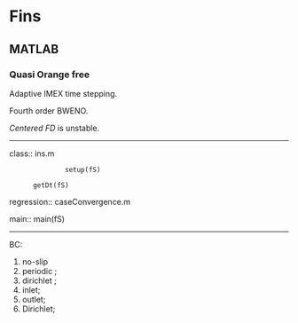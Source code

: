 # Fins

## MATLAB

### Quasi Orange free
 
Adaptive IMEX time stepping.

Fourth order BWENO.

_Centered FD_ is unstable.

---

class::      ins.m

                  setup(fS)
		  
		  getDt(fS)
		  
regression:: caseConvergence.m

main::       main(fS)



---
BC:

  1. no-slip
  2. periodic ;
  3. dirichlet ;
  4. inlet; 
  5. outlet;
  6. Dirichlet;

